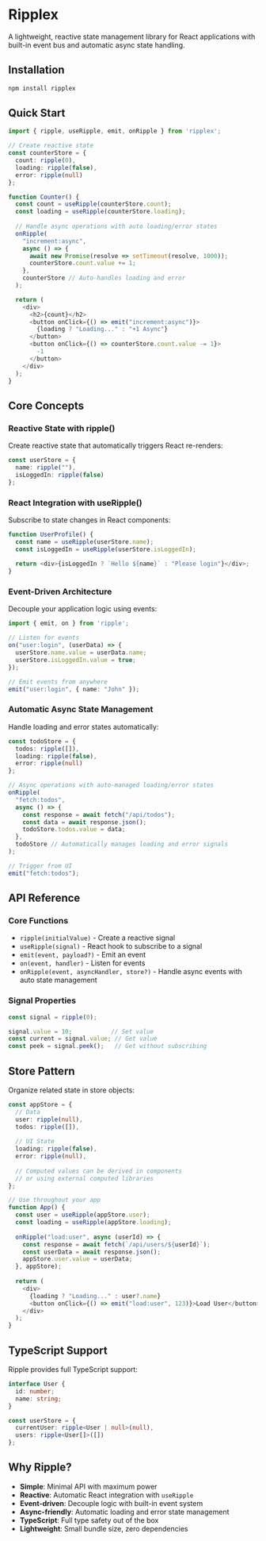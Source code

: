 # Ripplex

A lightweight, reactive state management library for React applications with built-in event bus and automatic async state handling.

## Installation

```bash
npm install ripplex
```

## Quick Start

```typescript
import { ripple, useRipple, emit, onRipple } from 'ripplex';

// Create reactive state
const counterStore = {
  count: ripple(0),
  loading: ripple(false),
  error: ripple(null)
};

function Counter() {
  const count = useRipple(counterStore.count);
  const loading = useRipple(counterStore.loading);
  
  // Handle async operations with auto loading/error states
  onRipple(
    "increment:async",
    async () => {
      await new Promise(resolve => setTimeout(resolve, 1000));
      counterStore.count.value += 1;
    },
    counterStore // Auto-handles loading and error
  );

  return (
    <div>
      <h2>{count}</h2>
      <button onClick={() => emit("increment:async")}>
        {loading ? "Loading..." : "+1 Async"}
      </button>
      <button onClick={() => counterStore.count.value -= 1}>
        -1
      </button>
    </div>
  );
}
```

## Core Concepts

### Reactive State with ripple()

Create reactive state that automatically triggers React re-renders:

```typescript
const userStore = {
  name: ripple(""),
  isLoggedIn: ripple(false)
};
```

### React Integration with useRipple()

Subscribe to state changes in React components:

```typescript
function UserProfile() {
  const name = useRipple(userStore.name);
  const isLoggedIn = useRipple(userStore.isLoggedIn);
  
  return <div>{isLoggedIn ? `Hello ${name}` : "Please login"}</div>;
}
```

### Event-Driven Architecture

Decouple your application logic using events:

```typescript
import { emit, on } from 'ripple';

// Listen for events
on("user:login", (userData) => {
  userStore.name.value = userData.name;
  userStore.isLoggedIn.value = true;
});

// Emit events from anywhere
emit("user:login", { name: "John" });
```

### Automatic Async State Management

Handle loading and error states automatically:

```typescript
const todoStore = {
  todos: ripple([]),
  loading: ripple(false),
  error: ripple(null)
};

// Async operations with auto-managed loading/error states
onRipple(
  "fetch:todos",
  async () => {
    const response = await fetch("/api/todos");
    const data = await response.json();
    todoStore.todos.value = data;
  },
  todoStore // Automatically manages loading and error signals
);

// Trigger from UI
emit("fetch:todos");
```

## API Reference

### Core Functions

- `ripple(initialValue)` - Create a reactive signal
- `useRipple(signal)` - React hook to subscribe to a signal
- `emit(event, payload?)` - Emit an event
- `on(event, handler)` - Listen for events
- `onRipple(event, asyncHandler, store?)` - Handle async events with auto state management

### Signal Properties

```typescript
const signal = ripple(0);

signal.value = 10;           // Set value
const current = signal.value; // Get value
const peek = signal.peek();   // Get without subscribing
```

## Store Pattern

Organize related state in store objects:

```typescript
const appStore = {
  // Data
  user: ripple(null),
  todos: ripple([]),
  
  // UI State
  loading: ripple(false),
  error: ripple(null),
  
  // Computed values can be derived in components
  // or using external computed libraries
};

// Use throughout your app
function App() {
  const user = useRipple(appStore.user);
  const loading = useRipple(appStore.loading);
  
  onRipple("load:user", async (userId) => {
    const response = await fetch(`/api/users/${userId}`);
    const userData = await response.json();
    appStore.user.value = userData;
  }, appStore);
  
  return (
    <div>
      {loading ? "Loading..." : user?.name}
      <button onClick={() => emit("load:user", 123)}>Load User</button>
    </div>
  );
}
```

## TypeScript Support

Ripple provides full TypeScript support:

```typescript
interface User {
  id: number;
  name: string;
}

const userStore = {
  currentUser: ripple<User | null>(null),
  users: ripple<User[]>([])
};
```

## Why Ripple?

- **Simple**: Minimal API with maximum power
- **Reactive**: Automatic React integration with `useRipple`
- **Event-driven**: Decouple logic with built-in event system
- **Async-friendly**: Automatic loading and error state management
- **TypeScript**: Full type safety out of the box
- **Lightweight**: Small bundle size, zero dependencies
